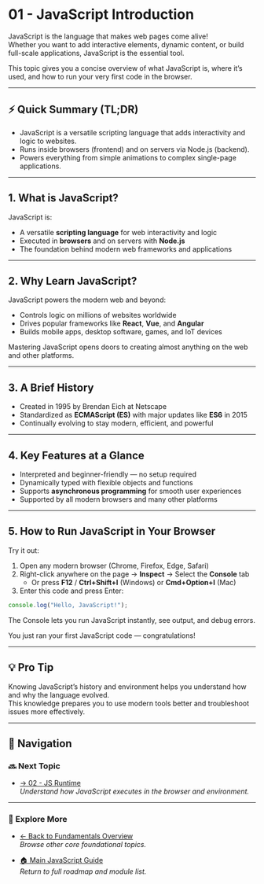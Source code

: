 # 01 - JavaScript Introduction

JavaScript is the language that makes web pages come alive!  
Whether you want to add interactive elements, dynamic content, or build full-scale applications, JavaScript is the essential tool.

This topic gives you a concise overview of what JavaScript is, where it’s used, and how to run your very first code in the browser.

---

## ⚡ Quick Summary (TL;DR)

- JavaScript is a versatile scripting language that adds interactivity and logic to websites.  
- Runs inside browsers (frontend) and on servers via Node.js (backend).  
- Powers everything from simple animations to complex single-page applications.

---

## 1. What is JavaScript?

JavaScript is:

- A versatile **scripting language** for web interactivity and logic  
- Executed in **browsers** and on servers with **Node.js**  
- The foundation behind modern web frameworks and applications

---

## 2. Why Learn JavaScript?

JavaScript powers the modern web and beyond:

- Controls logic on millions of websites worldwide  
- Drives popular frameworks like **React**, **Vue**, and **Angular**  
- Builds mobile apps, desktop software, games, and IoT devices  

Mastering JavaScript opens doors to creating almost anything on the web and other platforms.

---

## 3. A Brief History

- Created in 1995 by Brendan Eich at Netscape  
- Standardized as **ECMAScript (ES)** with major updates like **ES6** in 2015  
- Continually evolving to stay modern, efficient, and powerful

---

## 4. Key Features at a Glance

- Interpreted and beginner-friendly — no setup required  
- Dynamically typed with flexible objects and functions  
- Supports **asynchronous programming** for smooth user experiences  
- Supported by all modern browsers and many other platforms

---

## 5. How to Run JavaScript in Your Browser

Try it out:

1. Open any modern browser (Chrome, Firefox, Edge, Safari)  
2. Right-click anywhere on the page → **Inspect** → Select the **Console** tab  
   - Or press **F12** / **Ctrl+Shift+I** (Windows) or **Cmd+Option+I** (Mac)  
3. Enter this code and press Enter:

```js
console.log("Hello, JavaScript!");
```

The Console lets you run JavaScript instantly, see output, and debug errors.

You just ran your first JavaScript code — congratulations!

---

## 💡 Pro Tip

Knowing JavaScript’s history and environment helps you understand how and why the language evolved.  
This knowledge prepares you to use modern tools better and troubleshoot issues more effectively.

---

## 🔗 Navigation

### 🔜 Next Topic

- [→ 02 - JS Runtime](../02-js-runtime/README.md)  
  *Understand how JavaScript executes in the browser and environment.*

---

### 📂 Explore More

- [← Back to Fundamentals Overview](../README.md)  
  *Browse other core foundational topics.*

- [🏠 Main JavaScript Guide](../../README.md)  
  *Return to full roadmap and module list.*
